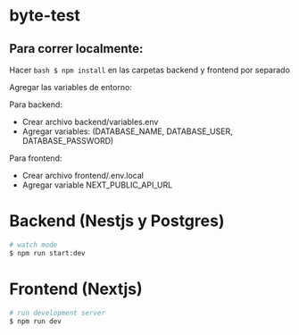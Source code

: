# byte-test

## Para correr localmente:

Hacer `bash $ npm install` en las carpetas backend y frontend por separado

Agregar las variables de entorno:

Para backend:

- Crear archivo backend/variables.env
- Agregar variables: (DATABASE_NAME, DATABASE_USER, DATABASE_PASSWORD)

Para frontend:

- Crear archivo frontend/.env.local
- Agregar variable NEXT_PUBLIC_API_URL

# Backend (Nestjs y Postgres)

```bash
# watch mode
$ npm run start:dev
```

# Frontend (Nextjs)

```bash
# run development server
$ npm run dev
```
